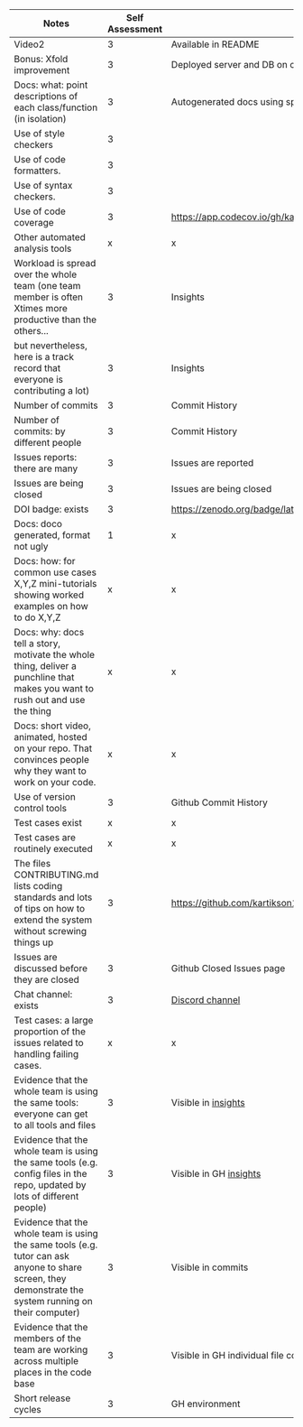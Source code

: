 |Notes|Self Assessment|evidence|
|-----|---------------|--------|
|Video2|3|Available in README|
|Bonus: Xfold improvement|3|Deployed server and DB on cloud (Details available in README)|
|Docs: what: point descriptions of each class/function (in isolation)|3|Autogenerated docs using sphinx [docs](https://github.com/kartikson1/slackpoint/tree/main/docs/source) present |
|Use of style checkers|3||
|Use of code formatters.|3||
|Use of syntax checkers.|3||
|Use of code coverage|3|https://app.codecov.io/gh/kartikson1/slackpoint|
|Other automated analysis tools|x|x|
|Workload is spread over the whole team (one team member is often Xtimes more productive than the others...|3|Insights|
|but nevertheless, here is a track record that everyone is contributing a lot)|3|Insights|
|Number of commits|3|Commit History|
|Number of commits: by different people|3|Commit History|
|Issues reports: there are many|3|Issues are reported|
|Issues are being closed|3|Issues are being closed|
|DOI badge: exists|3|https://zenodo.org/badge/latestdoi/570734706|
|Docs: doco generated, format not ugly|1|x|
|Docs: how: for common use cases X,Y,Z mini-tutorials showing worked examples on how to do X,Y,Z|x|x|
|Docs: why: docs tell a story, motivate the whole thing, deliver a punchline that makes you want to rush out and use the thing|x|x|
|Docs: short video, animated, hosted on your repo. That convinces people why they want to work on your code.|x|x|
|Use of version control tools|3|Github Commit History|
|Test cases exist|x|x|
|Test cases are routinely executed|x|x|
|The files CONTRIBUTING.md lists coding standards and lots of tips on how to extend the system without screwing things up|3|https://github.com/kartikson1/slackpoint/blob/main/CONTRIBUTING.md|
|Issues are discussed before they are closed|3|Github Closed Issues page|
|Chat channel: exists|3|[Discord channel](https://discord.gg/2PKBMapCKz)|
|Test cases: a large proportion of the issues related to handling failing cases.|x|x|
|Evidence that the whole team is using the same tools: everyone can get to all tools and files|3|Visible in [insights](https://github.com/kartikson1/slackpoint/graphs/contributors)|
|Evidence that the whole team is using the same tools (e.g. config files in the repo, updated by lots of different people)|3|Visible in GH [insights](https://github.com/kartikson1/slackpoint/graphs/contributors)|
|Evidence that the whole team is using the same tools (e.g. tutor can ask anyone to share screen, they demonstrate the system running on their computer)|3|Visible in commits|
|Evidence that the members of the team are working across multiple places in the code base|3|Visible in GH individual file contributors|
|Short release cycles|3|GH environment|
